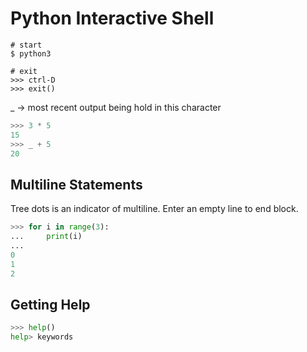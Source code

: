 # Python Interactive Shell


```shell
# start
$ python3

# exit
>>> ctrl-D
>>> exit()
```

_ -> most recent output being hold in this character

```python
>>> 3 * 5
15
>>> _ + 5
20
```

## Multiline Statements
Tree dots is an indicator of multiline. Enter an empty line to end block.

```python
>>> for i in range(3):
...     print(i)
...
0
1
2
```

## Getting Help

```python
>>> help()
help> keywords
```
